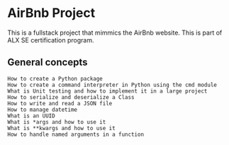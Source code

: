 # AirBnb Project
This is a fullstack project that mimmics the AirBnb website.
This is part of ALX SE certification program.

## General concepts

    How to create a Python package
    How to create a command interpreter in Python using the cmd module
    What is Unit testing and how to implement it in a large project
    How to serialize and deserialize a Class
    How to write and read a JSON file
    How to manage datetime
    What is an UUID
    What is *args and how to use it
    What is **kwargs and how to use it
    How to handle named arguments in a function


